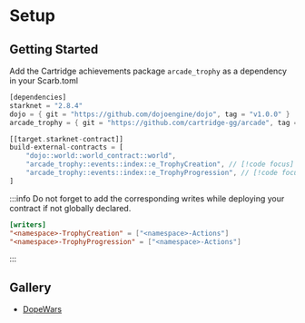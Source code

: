 # Setup

## Getting Started

Add the Cartridge achievements package `arcade_trophy` as a dependency in your Scarb.toml

```rust
[dependencies]
starknet = "2.8.4"
dojo = { git = "https://github.com/dojoengine/dojo", tag = "v1.0.0" }
arcade_trophy = { git = "https://github.com/cartridge-gg/arcade", tag = "v1.0.0" } // [!code focus]

[[target.starknet-contract]]
build-external-contracts = [
    "dojo::world::world_contract::world",
    "arcade_trophy::events::index::e_TrophyCreation", // [!code focus]
    "arcade_trophy::events::index::e_TrophyProgression", // [!code focus]
]
```

:::info
Do not forget to add the corresponding writes while deploying your contract if not globally declared.

```toml
[writers]
"<namespace>-TrophyCreation" = ["<namespace>-Actions"]
"<namespace>-TrophyProgression" = ["<namespace>-Actions"]
```

:::

## Gallery

- [DopeWars](https://github.com/cartridge-gg/dopewars/blob/mainnet/Scarb.toml)
